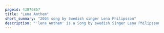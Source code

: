 ```yaml
---
pageid: 43076857
title: "Lena Anthem"
short_summary: "2004 song by Swedish singer Lena Philipsson"
description: "'lena Anthem' is a Song by swedish Singer Lena Philipsson from her ninth Studio Album Det Gör Ont en Stund På natten Men inget på Dan. It was released on october 11 2004 by Columbia and Sony Music as the third single from the Album. Written by Thomas 'Orup' Eriksson and produced by Anders Hansson, 'lena Anthem' is a Disco Song with Synthesizer Instrumentation and Interpolations of Philipsson's 1987 single 'Dansa I Neon'. Lyrically the Song contains exaggerated and tongue-in-cheek Statements that proclaim her to be bigger than her Rivals."
---
```


